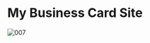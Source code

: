 # My Business Card Site
![007](https://user-images.githubusercontent.com/76901834/168907090-1c5f20d3-dd07-4469-8c68-34b42f501962.gif)
